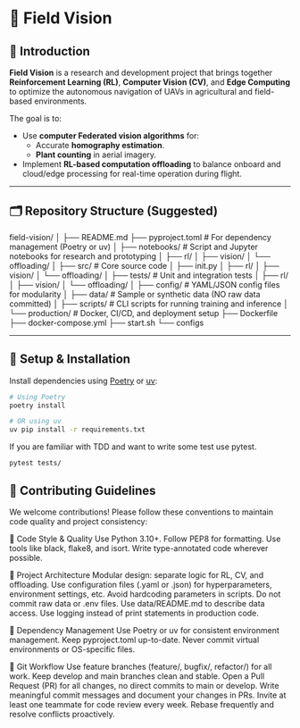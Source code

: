 # 🌾 Field Vision

## 📌 Introduction

**Field Vision** is a research and development project that brings together **Reinforcement Learning (RL)**, **Computer Vision (CV)**, and **Edge Computing** to optimize the autonomous navigation of UAVs in agricultural and field-based environments.

The goal is to:

- Use **computer Federated vision algorithms** for:
  - Accurate **homography estimation**.
  - **Plant counting** in aerial imagery.
- Implement **RL-based computation offloading** to balance onboard and cloud/edge processing for real-time operation during flight.


---

## 🗂 Repository Structure (Suggested)

field-vision/
│
├── README.md
├── pyproject.toml # For dependency management (Poetry or uv)
│
├── notebooks/ #  Script and Jupyter notebooks  for research and prototyping
│ ├── rl/
│ ├── vision/
│ └── offloading/
│
├── src/ # Core source code
│ ├── init.py
│ ├── rl/
│ ├── vision/
│ └── offloading/
│
├── tests/ # Unit and integration tests
│ ├── rl/
│ ├── vision/
│ └── offloading/
│
├── config/ # YAML/JSON config files for modularity
│
├── data/ # Sample or synthetic data (NO raw data committed)
│
├── scripts/ # CLI scripts for running training and inference
│
└── production/ # Docker, CI/CD, and deployment setup
├── Dockerfile
├── docker-compose.yml
├── start.sh
└── configs




---

## 🔧 Setup & Installation

Install dependencies using [Poetry](https://python-poetry.org/) or [uv](https://github.com/astral-sh/uv):

```bash
# Using Poetry
poetry install

# OR using uv
uv pip install -r requirements.txt
```

If you are familiar with TDD and want to write some test use pytest.

```
pytest tests/
```



## 👥 Contributing Guidelines

We welcome contributions! Please follow these conventions to maintain code quality and project consistency:

🧼 Code Style & Quality
Use Python 3.10+.
Follow PEP8 for formatting. Use tools like black, flake8, and isort.
Write type-annotated code wherever possible.


🧱 Project Architecture
Modular design: separate logic for RL, CV, and offloading.
Use configuration files (.yaml or .json) for hyperparameters, environment settings, etc. Avoid hardcoding parameters in scripts.
Do not commit raw data or .env files. Use data/README.md to describe data access.
Use logging instead of print statements in production code.


🧩 Dependency Management
Use Poetry or uv for consistent environment management.
Keep pyproject.toml up-to-date.
Never commit virtual environments or OS-specific files.


🌱 Git Workflow
Use feature branches (feature/, bugfix/, refactor/) for all work.
Keep develop and main branches clean and stable.
Open a Pull Request (PR) for all changes, no direct commits to main or develop.
Write meaningful commit messages and document your changes in PRs.
Invite at least one teammate for code review every week.
Rebase frequently and resolve conflicts proactively.
